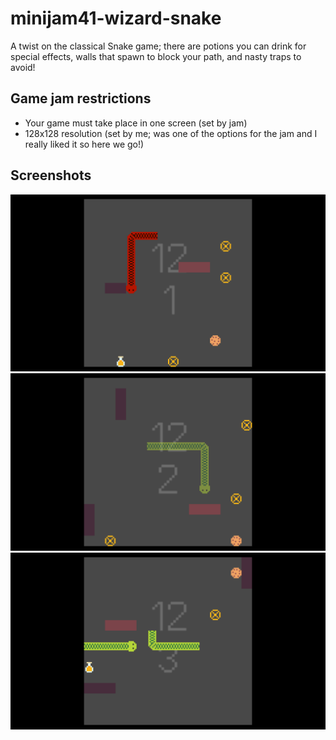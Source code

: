 # minijam41-wizard-snake

A twist on the classical Snake game; there are potions you can drink for special effects, walls that spawn to block your path, and nasty traps to avoid!

## Game jam restrictions
- Your game must take place in one screen (set by jam)
- 128x128 resolution (set by me; was one of the options for the jam and I really liked it so here we go!)


## Screenshots
![rage effect](Screenshots/rage.png?raw=true "rage effect")
![ghost effect](Screenshots/ghost.png?raw=true "ghost effect")
![after blinking](Screenshots/blink.png?raw=true "after blinking")

